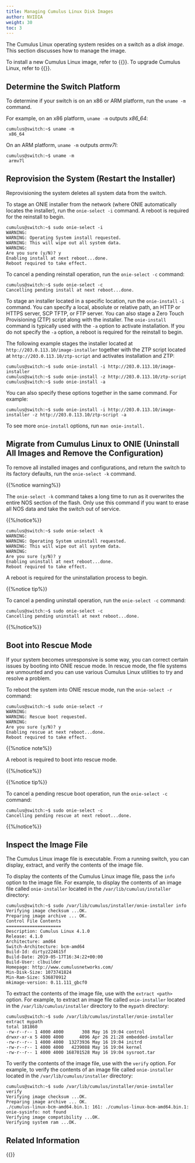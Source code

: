 ```yaml
---
title: Managing Cumulus Linux Disk Images
author: NVIDIA
weight: 30
toc: 3
---
```

The Cumulus Linux operating system resides on a switch as a *disk image*. This section discusses how to manage the image.

To install a new Cumulus Linux image, refer to {{<link title="Installing a New Cumulus Linux Image">}}. To upgrade Cumulus Linux, refer to {{<link title="Upgrading Cumulus Linux">}}.

## Determine the Switch Platform

To determine if your switch is on an x86 or ARM platform, run the `uname -m` command.

For example, on an x86 platform, `uname -m` outputs *x86\_64*:

```
cumulus@switch:~$ uname -m
 x86_64
```

On an ARM platform, `uname -m` outputs *armv7l*:

```
cumulus@switch:~$ uname -m
 armv7l
```

## Reprovision the System (Restart the Installer)

Reprovisioning the system deletes all system data from the switch.

To stage an ONIE installer from the network (where ONIE automatically locates the installer), run the `onie-select -i` command. A reboot is required for the reinstall to begin.

```
cumulus@switch:~$ sudo onie-select -i
WARNING:
WARNING: Operating System install requested.
WARNING: This will wipe out all system data.
WARNING:
Are you sure (y/N)? y
Enabling install at next reboot...done.
Reboot required to take effect.
```

To cancel a pending reinstall operation, run the `onie-select -c` command:

```
cumulus@switch:~$ sudo onie-select -c
Cancelling pending install at next reboot...done.
```

To stage an installer located in a specific location, run the `onie-install` `-i` command. You can specify a local, absolute or relative path, an HTTP or HTTPS server, SCP TFTP, or FTP server. You can also stage a Zero Touch Provisioning (ZTP) script along with the installer.
The `onie-install` command is typically used with the `-a` option to activate installation. If you do not specify the `-a` option, a reboot is required for the reinstall to begin.

The following example stages the installer located at `http://203.0.113.10/image-installer` together with the ZTP script located at `http://203.0.113.10/ztp-script` and activates installation and ZTP:

```
cumulus@switch:~$ sudo onie-install -i http://203.0.113.10/image-installer
cumulus@switch:~$ sudo onie-install -z http://203.0.113.10/ztp-script
cumulus@switch:~$ sudo onie-install -a
```

You can also specify these options together in the same command. For example:

```
cumulus@switch:~$ sudo onie-install -i http://203.0.113.10/image-installer -z http://203.0.113.10/ztp-script -a
```

To see more `onie-install` options, run `man onie-install.`

## Migrate from Cumulus Linux to ONIE (Uninstall All Images and Remove the Configuration)

To remove all installed images and configurations, and return the switch to its factory defaults, run the `onie-select -k` command.

{{%notice warning%}}

The `onie-select -k` command takes a long time to run as it overwrites the entire NOS section of the flash. Only use this command if you want to erase all NOS data and take the switch out of service.

{{%/notice%}}

```
cumulus@switch:~$ sudo onie-select -k
WARNING:
WARNING: Operating System uninstall requested.
WARNING: This will wipe out all system data.
WARNING:
Are you sure (y/N)? y
Enabling uninstall at next reboot...done.
Reboot required to take effect.
```

A reboot is required for the uninstallation process to begin.

{{%notice tip%}}

To cancel a pending uninstall operation, run the `onie-select -c` command:

```
cumulus@switch:~$ sudo onie-select -c
Cancelling pending uninstall at next reboot...done.
```

{{%/notice%}}

## Boot into Rescue Mode

If your system becomes unresponsive is some way, you can correct certain issues by booting into ONIE rescue mode. In rescue mode, the file systems are unmounted and you can use various Cumulus Linux utilities to try and resolve a problem.

To reboot the system into ONIE rescue mode, run the `onie-select -r` command:

```
cumulus@switch:~$ sudo onie-select -r
WARNING:
WARNING: Rescue boot requested.
WARNING:
Are you sure (y/N)? y
Enabling rescue at next reboot...done.
Reboot required to take effect.
```

{{%notice note%}}

A reboot is required to boot into rescue mode.

{{%/notice%}}

{{%notice tip%}}

To cancel a pending rescue boot operation, run the `onie-select -c` command:

```
cumulus@switch:~$ sudo onie-select -c
Cancelling pending rescue at next reboot...done.
```

{{%/notice%}}

## Inspect the Image File

The Cumulus Linux image file is executable. From a running switch, you can display, extract, and verify the contents of the image file.

To display the contents of the Cumulus Linux image file, pass the `info` option to the image file. For example, to display the contents of an image file called `onie-installer` located in the `/var/lib/cumulus/installer` directory:

```
cumulus@switch:~$ sudo /var/lib/cumulus/installer/onie-installer info
Verifying image checksum ...OK.
Preparing image archive ... OK.
Control File Contents
=====================
Description: Cumulus Linux 4.1.0
Release: 4.1.0
Architecture: amd64
Switch-Architecture: bcm-amd64
Build-Id: dirtyz224615f
Build-Date: 2019-05-17T16:34:22+00:00
Build-User: clbuilder
Homepage: http://www.cumulusnetworks.com/
Min-Disk-Size: 1073741824
Min-Ram-Size: 536870912
mkimage-version: 0.11.111_gbcf0
```

To extract the contents of the image file, use with the `extract <path>` option. For example, to extract an image file called `onie-installer` located in the `/var/lib/cumulus/installer` directory to the `mypath` directory:

```
cumulus@switch:~$ sudo /var/lib/cumulus/installer/onie-installer extract mypath
total 181860
-rw-r--r-- 1 4000 4000       308 May 16 19:04 control
drwxr-xr-x 5 4000 4000      4096 Apr 26 21:28 embedded-installer
-rw-r--r-- 1 4000 4000  13273936 May 16 19:04 initrd
-rw-r--r-- 1 4000 4000   4239088 May 16 19:04 kernel
-rw-r--r-- 1 4000 4000 168701528 May 16 19:04 sysroot.tar
```

To verify the contents of the image file, use with the `verify` option. For example, to verify the contents of an image file called `onie-installer` located in the `/var/lib/cumulus/installer` directory:

```
cumulus@switch:~$ sudo /var/lib/cumulus/installer/onie-installer verify
Verifying image checksum ...OK.
Preparing image archive ... OK.
./cumulus-linux-bcm-amd64.bin.1: 161: ./cumulus-linux-bcm-amd64.bin.1: onie-sysinfo: not found
Verifying image compatibility ...OK.
Verifying system ram ...OK.
```

## Related Information

{{<exlink url="http://opencomputeproject.github.io/onie/" text="Open Network Install Environment (ONIE) Home Page">}}
